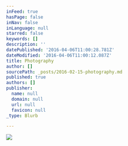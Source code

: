 ```yaml
---
inFeed: true
hasPage: false
inNav: false
inLanguage: null
starred: false
keywords: []
description: ''
datePublished: '2016-04-06T11:00:28.781Z'
dateModified: '2016-04-06T11:00:12.087Z'
title: Photography
author: []
sourcePath: _posts/2016-02-15-photography.md
published: true
authors: []
publisher:
  name: null
  domain: null
  url: null
  favicon: null
_type: Blurb

---
```

![](https://the-grid-user-content.s3-us-west-2.amazonaws.com/0837810c-c932-41ce-a908-0ec8c1c6ab90.jpg)